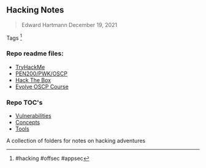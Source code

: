 ## Hacking Notes
> Edward Hartmann
> December 19, 2021

Tags [^1]
### Repo readme files:
- [TryHackMe](TryHackMe/README-THM.md)
- [PEN200/PWK/OSCP](oscp/README-OSCP.md)
- [Hack The Box](HackTheBox/README-HTB.md)
- [Evolve OSCP Course](Evolve-OSCP/README-Evo_OSCP.md)

### Repo TOC's
- [Vulnerabilities](knowledge-base/vulnerabilities/_TOC-Vulnerabilities.md)
- [Concepts](knowledge-base/concepts/_TOC-Concepts.md)
- [Tools](tools_and_tricks/_TOC-Tools_and_Tricks.md)

A collection of folders for notes on hacking adventures

[^1]: #hacking #offsec #appsec


